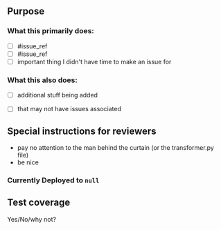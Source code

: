 ## Purpose

### What this primarily does:
 - [ ] #issue_ref
 - [ ] #issue_ref
 - [ ] important thing I didn't have time to make an issue for

### What this also does:
 - [ ] additional stuff being added 
 - [ ] that may not have issues associated


## Special instructions for reviewers
 - pay no attention to the man behind the curtain (or the transformer.py file)
 - be nice

### Currently Deployed to `null`

## Test coverage
Yes/No/why not?